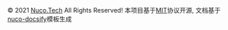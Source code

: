 <!-- footer -->
&copy; 2021 [Nuco.Tech](https://github.com/NucoTech) All Rights Reserved! 本项目基于[MIT](https://github.com/NucoTech/nuco-backend-cli/blob/main/LICENSE)协议开源, 文档基于[nuco-docsify](https://github.com/NucoTech/nuco-docsify)模板生成